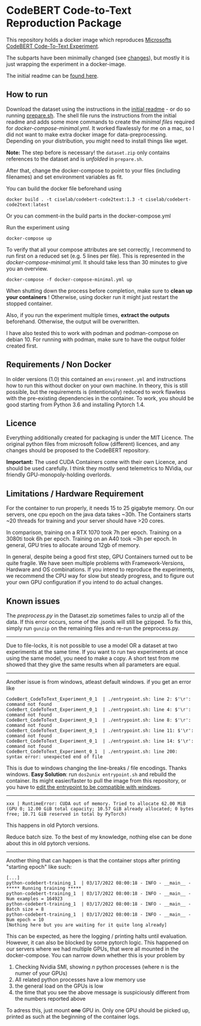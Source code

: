 # CodeBERT Code-to-Text Reproduction Package

This repository holds a docker image which reproduces [Microsofts CodeBERT Code-To-Text Experiment](https://github.com/microsoft/CodeXGLUE/tree/main/Code-Text/code-to-text).

The subparts have been minimally changed (see [changes](./changes.md)), but mostly it is just wrapping the experiment in a docker-image.

The initial readme can be [found here](./initial_readme.md).

## How to run 

Download the dataset using the instructions in the [initial readme](./initial_readme.md) - or do so running [prepare.sh](./prepare.sh).
The shell file runs the instructions from the initial readme and adds some more commands to create the *minimal files* required for *docker-compose-minimal.yml*. 
It worked flawlessly for me on a mac, so I did not want to make extra docker image for data-preprocessing. 
Depending on your distribution, you might need to install things like wget.

**Note:** The step before is necessary! the `dataset.zip` only contains references to the dataset and is *unfolded* in `prepare.sh`. 


After that, change the docker-compose to point to your files (including filenames) and set environment variables as fit. 

You can build the docker file beforehand using 

```
docker build . -t ciselab/codebert-code2text:1.3 -t ciselab/codebert-code2text:latest
```

Or you can comment-in the build parts in the docker-compose.yml

Run the experiment using 

```
docker-compose up
```

To verify that all your compose attributes are set correctly, I recommend to run first on a reduced set (e.g. 5 lines per file). 
This is represented in the *docker-compose-minimal.yml*. It should take less than 30 minutes to give you an overview.


```
docker-compose -f docker-compose-minimal.yml up
```


When shutting down the process before completion, make sure to **clean up your containers** ! 
Otherwise, using docker run it might just restart the stopped container. 

Also, if you run the experiment multiple times, **extract the outputs** beforehand. 
Otherwise, the output will be overwritten. 

I have also tested this to work with podman and podman-compose on debian 10. 
For running with podman, make sure to have the output folder created first.

## Requirements / Non Docker 

In older versions (1.0) this contained an `environment.yml` and instructions how to run this without docker on your own machine. 
In theory, this is still possible, but the requirements is (intentionally) reduced to work flawless with the pre-existing dependencies in the container.
To work, you should be good starting from Python 3.6 and installing Pytorch 1.4. 

## Licence 

Everything additionally created for packaging is under the MIT Licence. 
The original python files from microsoft follow (different) licences, and any changes should be proposed to the CodeBERT repository. 

**Important:** The used CUDA Containers come with their own Licence, and should be used carefully. I think they mostly send telemetrics to NVidia, our friendly GPU-monopoly-holding overlords.

## Limitations / Hardware Requirement

For the container to run properly, it needs 15 to 25 gigabyte memory. 
On our servers, one cpu epoch on the java data takes ~30h. 
The Containers starts ~20 threads for training and your server should have >20 cores.  

In comparison, training on a RTX 1070 took 7h per epoch. 
Training on a 3080ti took 6h per epoch. 
Training on an A40 took ~3h per epoch. In general, GPU tries to allocate around 12gb of memory. 

In general, despite being a good first step, GPU Containers turned out to be quite fragile. 
We have seen multiple problems with Framework-Versions, Hardware and OS combinations. 
If you intend to reproduce the experiments, we recommend the CPU way for slow but steady progress, 
and to figure out your own GPU configuration if you intend to do actual changes.

## Known issues

The *preprocess.py* in the Dataset.zip sometimes failes to unzip all of the data. 
If this error occurs, some of the .jsonls will still be gzipped. 
To fix this, simply run `gunzip` on the remaining files and re-run the preprocess.py.

------


Due to file-locks, it is not possible to use a model OR a dataset at two experiments at the same time. 
If you want to run two experiments at once using the same model, you need to make a copy.
A short test from me showed that they give the same results when all parameters are equal.

------

Another issue is from windows, atleast default windows. 
if you get an error like 
```
CodeBert_CodeToText_Experiment_0_1  | ./entrypoint.sh: line 2: $'\r': command not found
CodeBert_CodeToText_Experiment_0_1  | ./entrypoint.sh: line 4: $'\r': command not found
CodeBert_CodeToText_Experiment_0_1  | ./entrypoint.sh: line 8: $'\r': command not found
CodeBert_CodeToText_Experiment_0_1  | ./entrypoint.sh: line 11: $'\r': command not found
CodeBert_CodeToText_Experiment_0_1  | ./entrypoint.sh: line 14: $'\r': command not found
CodeBert_CodeToText_Experiment_0_1  | ./entrypoint.sh: line 200: syntax error: unexpected end of file
```
This is due to windows changing the line-breaks / file encodings. Thanks windows. 
**Easy Solution**: run `dos2unix entrypoint.sh` and rebuild the container. 
Its might easier/faster to pull the image from this repository, or you have to [edit the entrypoint to be compatible with windows](https://askubuntu.com/questions/966488/how-do-i-fix-r-command-not-found-errors-running-bash-scripts-in-wsl). 


------

```
xxx | RuntimeError: CUDA out of memory. Tried to allocate 62.00 MiB (GPU 0; 12.00 GiB total capacity; 10.57 GiB already allocated; 0 bytes free; 10.71 GiB reserved in total by PyTorch)
```

This happens in old Pytorch versions. 

Reduce batch size. To the best of my knowledge, nothing else can be done about this in old pytorch versions.

------

Another thing that can happen is that the container stops after printing "starting epoch" like such: 

```
[...]
python-codebert-training_1  | 03/17/2022 08:00:18 - INFO - __main__ -   ***** Running training *****
python-codebert-training_1  | 03/17/2022 08:00:18 - INFO - __main__ -     Num examples = 164923
python-codebert-training_1  | 03/17/2022 08:00:18 - INFO - __main__ -     Batch size = 8
python-codebert-training_1  | 03/17/2022 08:00:18 - INFO - __main__ -     Num epoch = 10
[Nothing here but you are waiting for it quite long already]
```

This can be expected, as here the logging / printing halts until evaluation. 
However, it can also be blocked by some pytorch logic. 
This happened on our servers where we had multiple GPUs, that were all mounted in the docker-compose. 
You can narrow down whether this is your problem by 

1. Checking Nvidia SMI, showing *n* python processes (where n is the numer of your GPUs)
2. All related python processes have a low memory use
3. the general load on the GPUs is low 
4. the time that you see the above message is suspiciously different from the numbers reported above

To adress this, just mount **one** GPU in. 
Only one GPU should be picked up, printed as such at the beginning of the container logs. 